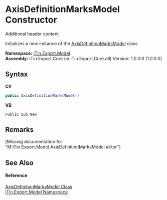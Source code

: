 # AxisDefinitionMarksModel Constructor 
Additional header content 

Initializes a new instance of the <a href="204ab025-3345-14c1-3c0e-0bb5036ebdc4">AxisDefinitionMarksModel</a> class

**Namespace:**&nbsp;<a href="ef57ffcc-e95e-b212-5a46-9aa6f5a3511f">iTin.Export.Model</a><br />**Assembly:**&nbsp;iTin.Export.Core (in iTin.Export.Core.dll) Version: 1.0.0.0 (1.0.0.0)

## Syntax

**C#**<br />
``` C#
public AxisDefinitionMarksModel()
```

**VB**<br />
``` VB
Public Sub New
```


## Remarks
\[Missing <remarks> documentation for "M:iTin.Export.Model.AxisDefinitionMarksModel.#ctor"\]

## See Also


#### Reference
<a href="204ab025-3345-14c1-3c0e-0bb5036ebdc4">AxisDefinitionMarksModel Class</a><br /><a href="ef57ffcc-e95e-b212-5a46-9aa6f5a3511f">iTin.Export.Model Namespace</a><br />